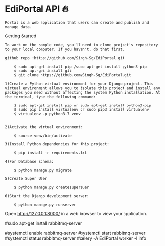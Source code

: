 # EdiPortal API 🔥


	Portal is a web application that users can create and publish and manage data.

Getting Started

	To work on the sample code, you'll need to clone project's repository to your local computer. If you haven't, do that first.

	github repo :https://github.com/Singh-Sg/EdiPortal.git
	
		$ sudo apt-get install pip /sudo apt-get install python3-pip
		$ sudo apt-get install git
		$ git clone https://github.com/Singh-Sg/EdiPortal.git

	1)Create a Python virtual environment for your Django project. This virtual environment allows you to isolate this project and install any packages you need without affecting the system Python installation. At the terminal, type the following command:

		$ sudo apt-get install pip or sudo apt-get install python3-pip
		$ sudo pip install virtualenv or sudo pip3 install virtualenv 
		$ virtualenv -p python3.7 venv
		

	2)Activate the virtual environment:

		$ source venv/bin/activate

	3)Install Python dependencies for this project:

		$ pip install -r requirements.txt

	4)For Database schema:

		$ python manage.py migrate

	5)Create Super User

		$ python manage.py createsupersuer

	6)Start the Django development server:

		$ python manage.py runserver

Open http://127.0.0.1:8000/ in a web browser to view your application.


#sudo apt-get install rabbitmq-server

#systemctl enable rabbitmq-server
#systemctl start rabbitmq-server
#systemctl status rabbitmq-server
#celery -A EdiPortal worker -l info
